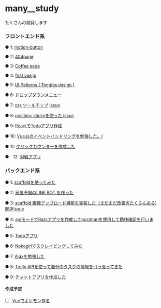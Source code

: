 # many__study

たくさんの開発します

### フロントエンド系

● 1:
<a href="https://gyazo.com/ef8433087cbf3e4087de54263df2be78">motion-button</a>




● 2:
<a href="https://gyazo.com/5a459ad70173b30a1e11ff4fe8bbc63c">404page</a>

● 3:
<a href="https://gyazo.com/f891abfe66f2bb41d6151a9272f8745d">Coffee page</a>



● 4: 
<a href="https://gyazo.com/15363660497624c35f4883da29694cf8"> first vue.js</a>


● 5: 
<a href="https://i.gyazo.com/951a1863aa20d038d99c2657f9849a27.gif">UI Patterns ( Toggles design )</a>

● 6:
<a href="https://github.com/sho-kasama/many__study/issues/31">ドロップダウンメニュー</a>


● 7:
<a href="https://gyazo.com/ac61e624192e8860b9a04440b69671ba">css ツールチップ</a>
<a href="https://github.com/sho-kasama/many__study/issues/42">issue</a>

● 8:
<a href="https://gyazo.com/0a8b08966000851cb51862dc191257b4">position: stickyを使った </a>
<a href="https://github.com/sho-kasama/many__study/issues/42">issue</a>


● 9:
<a href="https://github.com/sho-kasama/react-todo/blob/master/README.md">ReactでTodoアプリ作成</a>

● 10:
<a href="https://jsfiddle.net/sho_kasama/knt7exmf/">Vue.jsのイベントハンドリングを勉強した。(</a>


● 11:
<a href="https://jsfiddle.net/sho_kasama/9pysfg0n/">クリックカウンターを作成した</a>

●　12:
<a href="https://github.com/sho-kasama/many__study/tree/master/Vue.tutorial">対戦アプリ</a>



### バックエンド系


● 1: 
<a href="https://github.com/sho-kasama/toy_app">scaffoldを使ってみた</a>

● 2: 
<a href="https://i.gyazo.com/b8688682db707c7f13518b71b6ec542f.gif"> 天気予報のLINE BOT を作った</a>


● 3: 
<a href="https://gyazo.com/71d9e0cacfac789ac96b1dba18600340">scaffold 画像アップロード機能を実装した（まだまだ改善点たくさんある)</a>
<a href="https://github.com/sho-kasama/toy_app/issues/7">関連issue</a>


● 4:
<a href="https://github.com/sho-kasama/api-practice">apiモードでRailsアプリを作成してpostmanを使用して動作確認を行いました</a>


● 5:
<a href="https://github.com/sho-kasama/Todo-rails">Todoアプリ</a>


● 6:
<a href="https://github.com/sho-kasama/Todo-rails/pull/25/files">Nokogiriでスクレイピングしてみた</a>

● 7:
<a href="https://github.com/sho-kasama/Ajax_/blob/master/README.md">Ajaxを勉強した</a>



● 8: 
<a href="https://github.com/sho-kasama/Trello_2">Trello APIを使って自分のタスクの情報を引っ張ってきた</a>


● 9:
<a href="https://github.com/sho-kasama/chat_app">チャットアプリを作成した</a>









#### 作成予定

- [ ] <a href="https://medium.com/coding-artist/vue-js-pokemon-battle-tutorial-380cd72eb681">Vueでポケモン作る</a>




